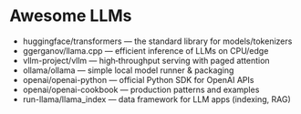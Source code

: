 # Awesome LLMs
- huggingface/transformers — the standard library for models/tokenizers
- ggerganov/llama.cpp — efficient inference of LLMs on CPU/edge
- vllm-project/vllm — high‑throughput serving with paged attention
- ollama/ollama — simple local model runner & packaging
- openai/openai-python — official Python SDK for OpenAI APIs
- openai/openai-cookbook — production patterns and examples
- run-llama/llama_index — data framework for LLM apps (indexing, RAG)
